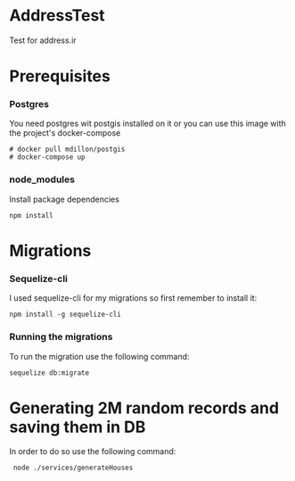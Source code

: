# AddressTest
Test for address.ir

# Prerequisites
### Postgres
You need postgres wit postgis installed on it or you can use this image with the project's docker-compose
```
# docker pull mdillon/postgis
# docker-compose up
```
### node_modules
Install package dependencies
```
npm install 
```

# Migrations
### Sequelize-cli
I used sequelize-cli for my migrations so first remember to install it:
```
npm install -g sequelize-cli
```
### Running the migrations
To run the migration use the following command:
```
sequelize db:migrate
```

# Generating 2M random records and saving them in DB
In order to do so use the following command:
```
 node ./services/generateHouses
 ```
 